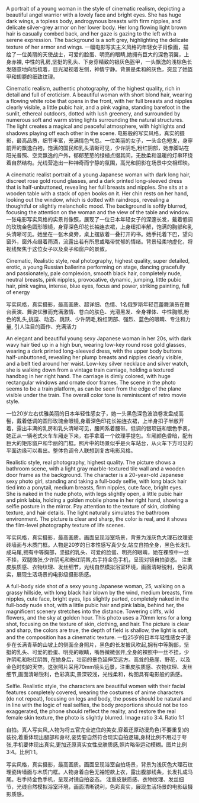 A portrait of a young woman in the style of cinematic realism, depicting a beautiful angel warrior with a lovely face and bright eyes. She has huge dark wings, a topless body, androgynous breasts with firm nipples, and delicate silver-grey armor on her lower body. Her long flowing light brown hair is casually combed back, and her gaze is gazing to the left with a serene expression. The background is a soft grey, highlighting the delicate texture of her armor and wings.
一幅电影写实主义风格的年轻女子肖像画，描绘了一位美丽的天使战士，可爱的脸蛋、明亮的眼睛,她拥有巨大的深色羽翼，上身赤裸, 中性的乳房,坚挺的乳头、下身穿精致的银灰色盔甲，一头飘逸的浅棕色长发随意地向后梳着，目光凝视着左侧，神情宁静。背景是柔和的灰色，突显了她盔甲和翅膀的细致纹理。

Cinematic realism, authentic photography, of the highest quality, rich in detail and full of eroticism. A beautiful woman with short blond hair, wearing a flowing white robe that opens in the front, with her full breasts and nipples clearly visible, a little pubic hair, and a pink vagina, standing barefoot in the sunlit, ethereal outdoors, dotted with lush greenery, and surrounded by numerous soft and warm string lights surrounding the natural structures. The light creates a magical and peaceful atmosphere, with highlights and shadows playing off each other in the scene.
电影般的写实风格，真实的摄影，最高品质，细节丰富，充满情色气息。一位美丽的女子，一头金色短发，身穿前开的飘逸白袍，饱满的国民和乳头清晰可见，少许阴毛,粉红阴部，她赤脚站在阳光普照、空灵飘逸的户外，郁郁葱葱的绿植点缀其间，无数柔和温暖的灯串环绕着自然结构。光线营造出一种神奇而宁静的氛围，高光和阴影在场景中交相辉映。

A cinematic realist portrait of a young Japanese woman with dark long hair, discreet rose gold round glasses, and a dark printed long-sleeved dress that is half-unbuttoned, revealing her full breasts and nipples. She sits at a wooden table with a stack of open books on it. Her chin rests on her hand, looking out the window, which is dotted with raindrops, revealing a thoughtful or slightly melancholic mood. The background is softly blurred, focusing the attention on the woman and the view of the table and window.
一张电影写实风格的实景肖像照，展现了一位日本年轻女子的深邃长发，戴着低调的玫瑰金色圆形眼镜，身穿深色印花长袖连衣裙，上身纽扣半解，饱满的胸部和乳头清晰可见。她坐在一张木桌旁，桌上摆放着一叠打开的书。她手托着下巴，望向窗外，窗外点缀着雨滴，流露出若有所思或略带忧郁的情绪。背景轻柔地虚化，将视线聚焦于这位女子以及桌子和窗户的景致。

Cinematic, Realistic style, real photography, highest quality, super detailed, erotic, a young Russian ballerina performing on stage, dancing gracefully and passionately, pale complexion, smooth black hair, completely nude, neutral breasts, pink nipples, provocative, dynamic, jumping, little pubic hair, pink vagina, intense, blue eyes, focus and power, striking painting, full of energy

写实风格，真实摄影，最高画质、超详细、色情、1名俄罗斯年轻芭蕾舞演员在舞台表演、舞姿优雅而充满激情、苍白的肤色、光滑黑发、全身裸体、中性胸部,粉色的乳头,挑逗、动态、跳跃、少许阴毛,粉红阴部、强烈、蓝色的眼睛、专注和力量, 引人注目的画作、充满活力




An elegant and beautiful young sexy Japanese woman in her 20s, with dark wavy hair tied up in a high bun, wearing low-key round rose gold glasses, wearing a dark printed long-sleeved dress, with the upper body buttons half-unbuttoned, revealing her plump breasts and nipples clearly visible, and a belt tied around her waist. Low-key silver necklace and silver watch, she is walking down from a vintage train carriage, holding a textured handbag in her right hand. The carriage is dimly colored, with huge rectangular windows and ornate door frames. The scene in the photo seems to be a train platform, as can be seen from the edge of the plane visible under the train. The overall color tone is reminiscent of retro movie style.

一位20岁左右优雅美丽的日本年轻性感女子，她一头黑色深色波浪卷发盘成高髻，戴着低调的圆形玫瑰金眼镜,身着深色印花长袖连衣裙，上半身扣子半敞开着，露出丰满的乳房和乳头清晰可见，腰间系着腰带。低调的银项链和银色手表，她正从一辆老式火车车厢走下来，右手拿着一个纹理手提包。车厢颜色昏暗，配有巨大的矩形窗户和华丽的门框。照片中的场景似乎是火车站台，从火车下方可见的平面边缘可以看出。整体色调令人联想到复古电影风格。



Realistic style, real photography, highest quality. The picture shows a bathroom scene, with a light gray marble-textured tile wall and a wooden door frame as the background. The character is a 20-year-old Japanese sexy photo girl, standing and taking a full-body selfie, with long black hair tied into a ponytail, medium breasts, firm nipples, cute face, bright eyes. She is naked in the nude photo, with legs slightly open, a little pubic hair and pink labia, holding a golden mobile phone in her right hand, showing a selfie posture in the mirror. Pay attention to the texture of skin, clothing texture, and hair details. The light naturally simulates the bathroom environment. The picture is clear and sharp, the color is real, and it shows the film-level photography texture of life scenes.

写实风格，真实摄影，最高画质。画面呈现浴室场景，背景为浅灰色大理石纹理瓷砖墙面与木质门框。人物是20岁的日本性感写真少女,站立自拍全身，黑色长发扎成马尾,拥有中等胸部，坚挺的乳头、可爱的脸蛋、明亮的眼睛，她在裸照中一丝不挂，双腿微张,少许阴毛和粉红阴唇,右手持金色手机，呈现对镜自拍姿态。 注重皮肤质感、衣物纹理、发丝细节，光线自然模拟浴室环境，画面清晰锐利，色彩真实，展现生活场景的电影级摄影质感。


A full-body side shot of a sexy young Japanese woman, 25, walking on a grassy hillside, with long black hair blown by the wind, medium breasts, firm nipples, cute face, bright eyes, lips slightly parted, completely naked in the full-body nude shot, with a little pubic hair and pink labia, behind her, the magnificent scenery stretches into the distance. Towering cliffs, wild flowers, and the sky at golden hour. This photo uses a 70mm lens for a long shot, focusing on the texture of skin, clothing, and hair. The picture is clear and sharp, the colors are true, the depth of field is shallow, the light is soft, and the composition has a cinematic texture.
一位25岁的日本年轻性感女子漫步在长满青草的山坡上的侧面全身照片，黑色的长发被风吹起,拥有中等胸部，坚挺的乳头、可爱的脸蛋、明亮的眼睛，嘴唇微微张开,全身的裸照中一丝不挂，少许阴毛和粉红阴唇, 在她身后，壮丽的景色延伸至远方。高耸的悬崖、野花，以及金色时刻的天空。这张照片采用70mm镜头远景，注重皮肤质感、衣物纹理、发丝细节,画面清晰锐利，色彩真实,景深较浅，光线柔和，构图具有电影般的质感。


Selfie. Realistic style, the characters are beautiful women with their facial features completely covered, wearing the costumes of anime characters (do not repeat), focusing on legs and body, the poses should be natural and in line with the logic of real selfies, the body proportions should not be too exaggerated, the phone should reflect the reality, and restore the real female skin texture, the photo is slightly blurred. Image ratio 3:4. Ratio 1:1

自拍。真人写实风,人物为将五官完全遮住的美女,穿着还原动漫角色(不要重复)的装扮,着重体现出腿部和身材,姿势要自然符合现实自拍逻辑,身材比例不用过于夸张,手机要体现出真实,更加还原真实女性皮肤质感,照片略带运动模糊。图片比例3:4。比例1:1。


写实风格，真实摄影，最高画质。画面呈现浴室自拍场景，背景为浅灰色大理石纹理瓷砖墙面与木质门框。人物身着白色无袖短款上衣，露出腹部线条，长发扎成马尾。右手持金色手机，呈现对镜自拍姿态。 注重皮肤质感、衣物纹理、发丝细节，光线自然模拟浴室环境，画面清晰锐利，色彩真实，展现生活场景的电影级摄影质感。
